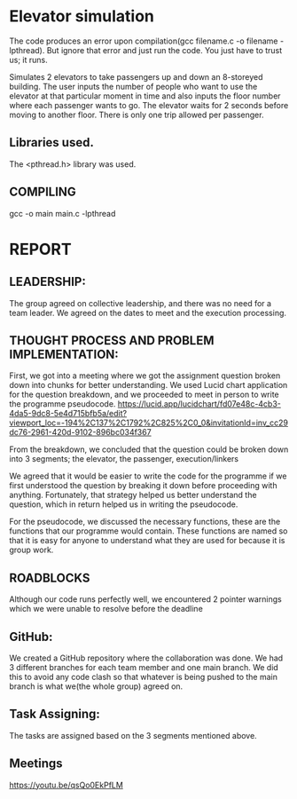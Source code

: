 # Elevator simulation

The code produces an error upon compilation(gcc filename.c -o filename -lpthread).  But ignore that error and just run the code. You just have to trust us; it runs.

Simulates 2 elevators to take passengers up and down an 8-storeyed building.
The user inputs the number of people who want to use the elevator at that particular moment in time and also inputs the floor number where each passenger wants to go.
The elevator waits for 2 seconds before moving to another floor.
There is only one trip allowed per passenger.

## Libraries used.
The <pthread.h> library was used.

## COMPILING
gcc -o main main.c -lpthread


# REPORT

## LEADERSHIP: 
The group agreed on collective leadership, and there was no need for a team leader. We agreed on the dates to meet and the execution processing.



## THOUGHT PROCESS AND PROBLEM IMPLEMENTATION: 

First, we got into a meeting where we got the assignment question broken down into chunks for better understanding. We used Lucid chart application for the question breakdown, and we proceeded to meet in person to write the programme pseudocode.
https://lucid.app/lucidchart/fd07e48c-4cb3-4da5-9dc8-5e4d715bfb5a/edit?viewport_loc=-194%2C137%2C1792%2C825%2C0_0&invitationId=inv_cc29dc76-2961-420d-9102-896bc034f367

From the breakdown, we concluded that the question could be broken down into 3 segments; the elevator, the passenger, execution/linkers

We agreed that it would be easier to write the code for the programme if we first understood the question by breaking it down before proceeding with anything. Fortunately, that strategy helped us better understand the question, which in return helped us in writing the pseudocode.

For the pseudocode, we discussed the necessary functions, these are the functions that our programme would contain. These functions are named so that it is easy for anyone to understand what they are used for because it is group work.

## ROADBLOCKS
Although our code runs perfectly well, we encountered 2 pointer warnings which we were unable to resolve before the deadline

## GitHub: 
We created a GitHub repository where the collaboration was done. We had 3 different branches for each team member and one main branch. We did this to avoid any code clash so that whatever is being pushed to the main branch is what we(the whole group) agreed on.

## Task Assigning: 
The tasks are assigned based on the 3 segments mentioned above.

## Meetings
https://youtu.be/qsQo0EkPfLM
